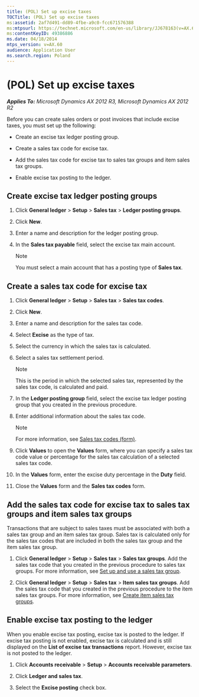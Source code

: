```yaml
---
title: (POL) Set up excise taxes
TOCTitle: (POL) Set up excise taxes
ms:assetid: 2af7d491-dd89-4fbe-a9c0-fcc671576388
ms:mtpsurl: https://technet.microsoft.com/en-us/library/JJ678163(v=AX.60)
ms:contentKeyID: 49386886
ms.date: 04/18/2014
mtps_version: v=AX.60
audience: Application User
ms.search.region: Poland
---
```


# (POL) Set up excise taxes 


_**Applies To:** Microsoft Dynamics AX 2012 R3, Microsoft Dynamics AX 2012 R2_

Before you can create sales orders or post invoices that include excise taxes, you must set up the following:

  - Create an excise tax ledger posting group.

  - Create a sales tax code for excise tax.

  - Add the sales tax code for excise tax to sales tax groups and item sales tax groups.

  - Enable excise tax posting to the ledger.

## Create excise tax ledger posting groups

1.  Click **General ledger** \> **Setup** \> **Sales tax** \> **Ledger posting groups**.

2.  Click **New**.

3.  Enter a name and description for the ledger posting group.

4.  In the **Sales tax payable** field, select the excise tax main account.
    

    > [!NOTE]
    > <P>You must select a main account that has a posting type of <STRONG>Sales tax</STRONG>.</P>



## Create a sales tax code for excise tax

1.  Click **General ledger** \> **Setup** \> **Sales tax** \> **Sales tax codes**.

2.  Click **New**.

3.  Enter a name and description for the sales tax code.

4.  Select **Excise** as the type of tax.

5.  Select the currency in which the sales tax is calculated.

6.  Select a sales tax settlement period.
    

    > [!NOTE]
    > <P>This is the period in which the selected sales tax, represented by the sales tax code, is calculated and paid.</P>



7.  In the **Ledger posting group** field, select the excise tax ledger posting group that you created in the previous procedure.

8.  Enter additional information about the sales tax code.
    

    > [!NOTE]
    > <P>For more information, see <A href="https://technet.microsoft.com/en-us/library/aa553257(v=ax.60)">Sales tax codes (form)</A>.</P>



9.  Click **Values** to open the **Values** form, where you can specify a sales tax code value or percentage for the sales tax calculation of a selected sales tax code.

10. In the **Values** form, enter the excise duty percentage in the **Duty** field.

11. Close the **Values** form and the **Sales tax codes** form.

## Add the sales tax code for excise tax to sales tax groups and item sales tax groups

Transactions that are subject to sales taxes must be associated with both a sales tax group and an item sales tax group. Sales tax is calculated only for the sales tax codes that are included in both the sales tax group and the item sales tax group.

1.  Click **General ledger** \> **Setup** \> **Sales tax** \> **Sales tax groups**. Add the sales tax code that you created in the previous procedure to sales tax groups. For more information, see [Set up and use a sales tax group](set-up-and-use-a-sales-tax-group.md).

2.  Click **General ledger** \> **Setup** \> **Sales tax** \> **Item sales tax groups**. Add the sales tax code that you created in the previous procedure to the item sales tax groups. For more information, see [Create item sales tax groups](create-item-sales-tax-groups.md).

## Enable excise tax posting to the ledger

When you enable excise tax posting, excise tax is posted to the ledger. If excise tax posting is not enabled, excise tax is calculated and is still displayed on the **List of excise tax transactions** report. However, excise tax is not posted to the ledger.

1.  Click **Accounts receivable** \> **Setup** \> **Accounts receivable parameters**.

2.  Click **Ledger and sales tax**.

3.  Select the **Excise posting** check box.

  


